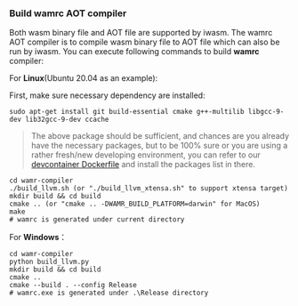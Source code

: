 
### Build wamrc AOT compiler

Both wasm binary file and AOT file are supported by iwasm. The wamrc AOT compiler is to compile wasm binary file to AOT file which can also be run by iwasm. You can execute following commands to build **wamrc** compiler:

For **Linux**(Ubuntu 20.04 as an example):

First, make sure necessary dependency are installed:

```shell
sudo apt-get install git build-essential cmake g++-multilib libgcc-9-dev lib32gcc-9-dev ccache 
```

> The above package should be sufficient, and chances are you already have the necessary packages, but to be 100% sure or you are using a rather fresh/new developing environment, you can refer to our [devcontainer Dockerfile](https://github.com/bytecodealliance/wasm-micro-runtime/blob/main/.devcontainer/Dockerfile) and install the packages list in there.

```shell
cd wamr-compiler
./build_llvm.sh (or "./build_llvm_xtensa.sh" to support xtensa target)
mkdir build && cd build
cmake .. (or "cmake .. -DWAMR_BUILD_PLATFORM=darwin" for MacOS)
make
# wamrc is generated under current directory
```

For **Windows**：

```shell
cd wamr-compiler
python build_llvm.py
mkdir build && cd build
cmake ..
cmake --build . --config Release
# wamrc.exe is generated under .\Release directory
```

